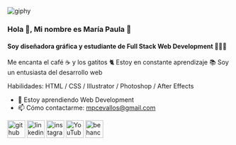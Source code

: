 ![giphy](https://user-images.githubusercontent.com/132369182/236972200-922cc036-0f04-45eb-97dd-f2337d37a50b.gif)


### Hola 👋, Mi nombre es María Paula 🦄

#### Soy diseñadora gráfica y estudiante de Full Stack Web Development 👩🏻‍💻
Me encanta el café ☕ y los gatitos 🐈
Estoy en constante aprendizaje 📚 
Soy un entusiasta del desarrollo web

Habilidades: HTML / CSS / Illustrator / Photoshop / After Effects

- 🌱 Estoy aprendiendo Web Development 
- 📫 Cómo contactarme: mpcevallos@gmail.com 


[<img src='https://cdn.jsdelivr.net/npm/simple-icons@3.0.1/icons/github.svg' alt='github' height='40'>](https://github.com/mpcevallos/)  [<img src='https://cdn.jsdelivr.net/npm/simple-icons@3.0.1/icons/linkedin.svg' alt='linkedin' height='40' target="_blank">](https://ec.linkedin.com/in/mpcevallos/)  [<img src='https://cdn.jsdelivr.net/npm/simple-icons@3.0.1/icons/instagram.svg' alt='instagram' height='40' target="_blank">](https://www.instagram.com/mapaulacj/)  [<img src='https://cdn.jsdelivr.net/npm/simple-icons@3.0.1/icons/youtube.svg' alt='YouTube' height='40'>](https://www.youtube.com/mapaulac3)  [<img src='https://cdn.jsdelivr.net/npm/simple-icons@3.0.1/icons/behance.svg' alt='behance' height='40'>](https://www.behance.net/mpcevallos)  
